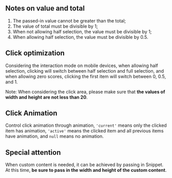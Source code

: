 ## Notes on value and total

1. The passed-in value cannot be greater than the total;
2. The value of total must be divisible by 1;
3. When not allowing half selection, the value must be divisible by 1;
4. When allowing half selection, the value must be divisible by 0.5.

## Click optimization

Considering the interaction mode on mobile devices, when allowing half selection, clicking will switch between half selection and full selection, and when allowing zero scores, clicking the first item will switch between 0, 0.5, and 1.

Note: When considering the click area, please make sure that **the values of width and height are not less than 20**.

## Click Animation

Control click animation through animation, `'current'` means only the clicked item has animation, `'active'` means the clicked item and all previous items have animation, and `null` means no animation.

## Special attention

When custom content is needed, it can be achieved by passing in Snippet. At this time, **be sure to pass in the width and height of the custom content**.
